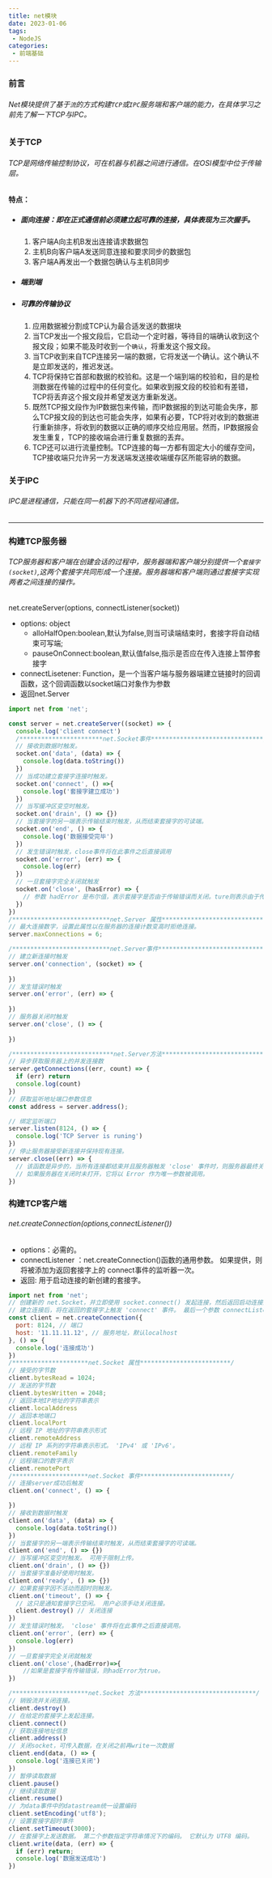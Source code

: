 ```yaml
---
title: net模块
date: 2023-01-06
tags:
 - NodeJS
categories: 
 - 前端基础
---
```


### 前言

###### 		Net模块提供了基于`流`的方式构建`TCP`或`IPC`服务端和客户端的能力，在具体学习之前先了解一下TCP与IPC。

### 关于TCP

###### 		TCP是网络传输控制协议，可在机器与机器之间进行通信。在OSI模型中位于传输层。

#### 特点：

- ##### 面向连接：即在正式通信前必须建立起可靠的连接，具体表现为三次握手。

  1. 客户端A向主机B发出连接请求数据包
  2. 主机B向客户端A发送同意连接和要求同步的数据包
  3. 客户端A再发出一个数据包确认与主机B同步

- ##### 端到端

- ##### 可靠的传输协议

  1. 应用数据被分割成TCP认为最合适发送的数据块
  2. 当TCP发出一个报文段后，它启动一个定时器，等待目的端确认收到这个报文段；如果不能及时收到一个`确认`，将重发这个报文段。
  3. 当TCP收到来自TCP连接另一端的数据，它将发送一个确认。这个确认不是立即发送的，推迟发送。
  4. TCP将保持它首部和数据的校验和。这是一个端到端的校验和，目的是检测数据在传输的过程中的任何变化。如果收到报文段的校验和有差错，TCP将丢弃这个报文段并希望发送方重新发送。
  5. 既然TCP报文段作为IP数据包来传输，而IP数据报的到达可能会失序，那么TCP报文段的到达也可能会失序，如果有必要，TCP将对收到的数据进行重新排序，将收到的数据以正确的顺序交给应用层。然而，IP数据报会发生重复，TCP的接收端会进行重复数据的丢弃。
  6. TCP还可以进行流量控制。TCP连接的每一方都有固定大小的缓存空间，TCP接收端只允许另一方发送端发送接收端缓存区所能容纳的数据。

### 关于IPC

###### 		IPC是进程通信，只能在同一机器下的不同进程间通信。

------

### 构建TCP服务器

###### 		TCP服务器和客户端在创建会话的过程中，服务器端和客户端分别提供一个`套接字(socket)`,这两个套接字共同形成一个连接。服务器端和客户端则通过套接字实现两者之间连接的操作。

net.createServer(options, connectListener(socket))

- options: object
  - alloHalfOpen:boolean,默认为false,则当可读端结束时，套接字将自动结束可写端;
  - pauseOnConnect:boolean,默认值false,指示是否应在传入连接上暂停套接字
- connectLisetener: Function，是一个当客户端与服务器端建立链接时的回调函数，这个回调函数以socket端口对象作为参数
- 返回net.Server

```javascript
import net from 'net';

const server = net.createServer((socket) => {
  console.log('client connect')
  /***********************net.Socket事件*******************************/
  // 接收到数据时触发。
  socket.on('data', (data) => {
    console.log(data.toString())
  })
  // 当成功建立套接字连接时触发。
  socket.on('connect', () =>{
    console.log('套接字建立成功')
  })
  // 当写缓冲区变空时触发。
  socket.on('drain', () => {})
  // 当套接字的另一端表示传输结束时触发，从而结束套接字的可读端。
  socket.on('end', () => {
    console.log('数据接受完毕')
  })
  // 发生错误时触发，close事件将在此事件之后直接调用
  socket.on('error', (err) => {
    console.log(err)
  })
  // 一旦套接字完全关闭就触发
  socket.on('close', (hasError) => {
    // 参数 hadError 是布尔值，表示套接字是否由于传输错误而关闭。ture则表示由于传输错误而导致关闭
  })
})
/***************************net.Server 属性*****************************/
// 最大连接数字，设置此属性以在服务器的连接计数变高时拒绝连接。
server.maxConnections = 6;

/***************************net.Server事件******************************/
// 建立新连接时触发
server.on('connection', (socket) => {
  
})
// 发生错误时触发
server.on('error', (err) => {
  
})
// 服务器关闭时触发
server.on('close', () => {
  
})

/****************************net.Server方法*******************************/
// 异步获取服务器上的并发连接数
server.getConnections((err, count) => {
  if (err) return
  console.log(count)
})
// 获取监听地址端口参数信息
const address = server.address();

// 绑定监听端口
server.listen(8124, () => {
  console.log('TCP Server is runing')
})
// 停止服务器接受新连接并保持现有连接。
server.close((err) => {
  // 该函数是异步的，当所有连接都结束并且服务器触发 'close' 事件时，则服务器最终关闭。
  // 如果服务器在关闭时未打开，它将以 Error 作为唯一参数被调用。
})
```

### 构建TCP客户端

###### net.createConnection(options,connectListener())

- options：必需的。 
- connectListener ：net.createConnection()函数的通用参数。 如果提供，则将被添加为返回套接字上的 connect事件的监听器一次。
- 返回: 用于启动连接的新创建的套接字。

```javascript
import net from 'net';
// 创建新的 net.Socket，并立即使用 socket.connect() 发起连接，然后返回启动连接的 net.Socket。
// 建立连接后，将在返回的套接字上触发 'connect' 事件。 最后一个参数 connectListener（如果提供）将作为 'connect' 事件的监听器添加一次。
const client = net.createConnection({
  port: 8124, // 端口
  host: '11.11.11.12', // 服务地址，默认localhost
}, () => {
  console.log('连接成功')
})
/*********************net.Socket 属性*************************/
// 接受的字节数
client.bytesRead = 1024;
// 发送的字节数
client.bytesWritten = 2048;
// 返回本地IP地址的字符串表示
client.localAddress
// 返回本地端口
client.localPort
// 远程 IP 地址的字符串表示形式
client.remoteAddress
// 远程 IP 系列的字符串表示形式。 'IPv4' 或 'IPv6'。
client.remoteFamily
// 远程端口的数字表示
client.remotePort
/*********************net.Socket 事件*************************/
// 连接server成功后触发
client.on('connect', () => {

})
// 接收到数据时触发
client.on('data', (data) => {
  console.log(data.toString())
})
// 当套接字的另一端表示传输结束时触发，从而结束套接字的可读端。
client.on('end', () => {})
// 当写缓冲区变空时触发。 可用于限制上传。
client.on('drain', () => {})
// 当套接字准备好使用时触发。
client.on('ready', () => {})
// 如果套接字因不活动而超时则触发。
client.on('timeout', () => {
  // 这只是通知套接字已空闲。 用户必须手动关闭连接。
  client.destroy() // 关闭连接
})
// 发生错误时触发。 'close' 事件将在此事件之后直接调用。
client.on('error', (err) => {
  console.log(err)
})
// 一旦套接字完全关闭就触发
client.on('close',(hadError)=>{
    //如果是套接字有传输错误，则hadError为true。
})

/*********************net.Socket 方法********************************/
// 销毁流并关闭连接。
client.destroy()
// 在给定的套接字上发起连接。
client.connect()
// 获取连接地址信息
client.address()
// 关闭socket，可传入数据，在关闭之前再write一次数据
client.end(data, () => {
  console.log('连接已关闭')
})
// 暂停读取数据
client.pause()
// 继续读取数据
client.resume()
// 为data事件中的datastream统一设置编码
client.setEncoding('utf8');
// 设置套接字超时事件
client.setTimeout(3000);
// 在套接字上发送数据。 第二个参数指定字符串情况下的编码。 它默认为 UTF8 编码。
client.write(data, (err) => {
  if (err) return;
  console.log('数据发送成功')
})
```



###### 

